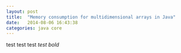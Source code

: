 ```yaml
---
layout: post
title:  "Memory consumption for multidimensional arrays in Java"
date:   2014-08-06 16:43:38
categories: java core
---
```

test test test
*test bold*
